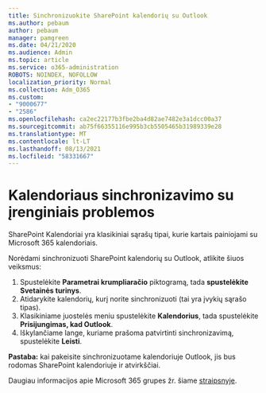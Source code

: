```yaml
---
title: Sinchronizuokite SharePoint kalendorių su Outlook
ms.author: pebaum
author: pebaum
manager: pamgreen
ms.date: 04/21/2020
ms.audience: Admin
ms.topic: article
ms.service: o365-administration
ROBOTS: NOINDEX, NOFOLLOW
localization_priority: Normal
ms.collection: Adm_O365
ms.custom:
- "9000677"
- "2586"
ms.openlocfilehash: ca2ec22177b3fbe2ba4d82ae7482e3a1dcc00a37
ms.sourcegitcommit: ab75f66355116e995b3cb5505465b31989339e28
ms.translationtype: MT
ms.contentlocale: lt-LT
ms.lasthandoff: 08/13/2021
ms.locfileid: "58331667"
---
```

# <a name="issues-synchronizing-your-calendar-to-devices"></a>Kalendoriaus sinchronizavimo su įrenginiais problemos

SharePoint Kalendoriai yra klasikiniai sąrašų tipai, kurie kartais painiojami su Microsoft 365 kalendoriais.

Norėdami sinchronizuoti SharePoint kalendorių su Outlook, atlikite šiuos veiksmus:

1. Spustelėkite **Parametrai krumpliaračio** piktogramą, tada **spustelėkite Svetainės turinys**.
2. Atidarykite kalendorių, kurį norite sinchronizuoti (tai yra įvykių sąrašo tipas).
3. Klasikiniame juostelės meniu spustelėkite **Kalendorius**, tada spustelėkite **Prisijungimas, kad Outlook**.
4. Iškylančiame lange, kuriame prašoma patvirtinti sinchronizavimą, spustelėkite **Leisti**.

**Pastaba:** kai pakeisite sinchronizuotame kalendoriuje Outlook, jis bus rodomas SharePoint kalendoriuje ir atvirkščiai.

Daugiau informacijos apie Microsoft 365 grupes žr. šiame [straipsnyje](https://support.office.com/article/Learn-about-Office-365-groups-b565caa1-5c40-40ef-9915-60fdb2d97fa2).
